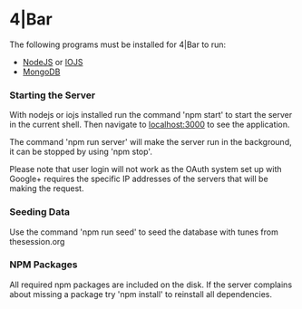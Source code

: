 # 4|Bar #

The following programs must be installed for 4|Bar to run:

* [NodeJS](https://nodejs.org/) or [IOJS](https://iojs.org/en/index.html)
* [MongoDB](https://www.mongodb.org/)

### Starting the Server ###

With nodejs or iojs installed run the command 'npm start' to start the server in the current shell. Then navigate to [localhost:3000](http://localhost:3000) to see the application.

The command 'npm run server' will make the server run in the background, it can be stopped by using 'npm stop'.

Please note that user login will not work as the OAuth system set up with Google+ requires the specific IP addresses of the servers that will be making the request. 

### Seeding Data ###

Use the command 'npm run seed' to seed the database with tunes from thesession.org

### NPM Packages ###
All required npm packages are included on the disk. If the server complains about missing a package try 'npm install' to reinstall all dependencies.